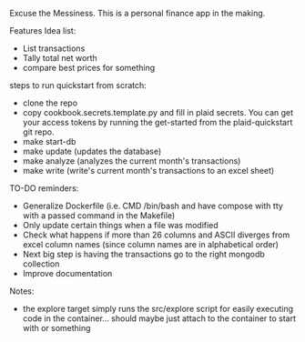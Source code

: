 Excuse the Messiness.  This is a personal finance app in the making.


Features Idea list:
- List transactions
- Tally total net worth
- compare best prices for something


steps to run quickstart from scratch:
- clone the repo
- copy cookbook.secrets.template.py and fill in plaid secrets. You can get your access tokens by running the get-started from the plaid-quickstart git repo.
- make start-db
- make update (updates the database)
- make analyze (analyzes the current month's transactions)
- make write (write's current month's transactions to an excel sheet)


TO-DO reminders:
- Generalize Dockerfile (i.e. CMD /bin/bash and have compose with tty with a passed command in the Makefile)
- Only update certain things when a file was modified
- Check what happens if more than 26 columns and ASCII diverges from excel column names (since column names are in alphabetical order)
- Next big step is having the transactions go to the right mongodb collection
- Improve documentation

Notes:
- the explore target simply runs the src/explore script for easily executing code in the container... should maybe just attach to the container to start with or something

